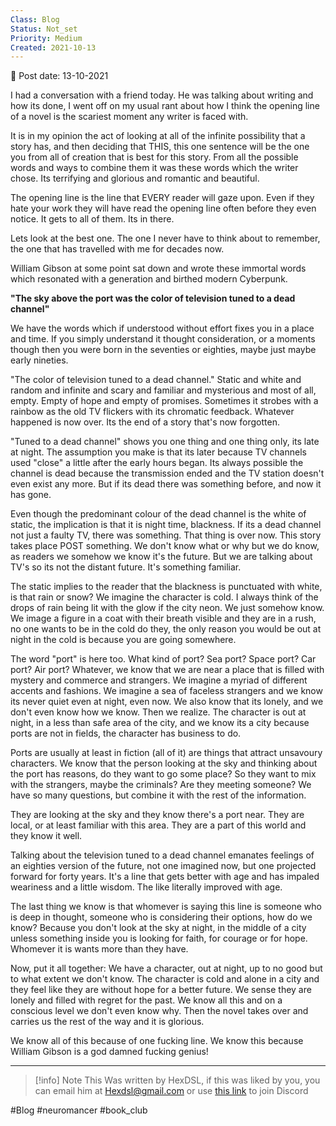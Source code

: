 ```yaml
---
Class: Blog
Status: Not_set
Priority: Medium
Created: 2021-10-13
---
```


📆 Post date: 13-10-2021

I had a conversation with a friend today. He was talking about writing and how its done, I went off on my usual rant about how I think the opening line of a novel is the scariest moment any writer is faced with.

It is in my opinion the act of looking at all of the infinite possibility that a story has, and then deciding that THIS, this one sentence will be the one you from all of creation that is best for this story. From all the possible words and ways to combine them it was these words which the writer chose. Its terrifying and glorious and romantic and beautiful.

The opening line is the line that EVERY reader will gaze upon. Even if they hate your work they will have read the opening line often before they even notice. It gets to all of them. Its in there.

Lets look at the best one. The one I never have to think about to remember, the one that has travelled with me for decades now.

William Gibson at some point sat down and wrote these immortal words which resonated with a generation and birthed modern Cyberpunk.

**"The sky above the port was the color of television tuned to a dead channel"**

We have the words which if understood without effort fixes you in a place and time. If you simply understand it thought consideration, or a moments though then you were born in the seventies or eighties, maybe just maybe early nineties.

"The color of television tuned to a dead channel." Static and white and random and infinite and scary and familiar and mysterious and most of all, empty. Empty of hope and empty of promises. Sometimes it strobes with a rainbow as the old TV flickers with its chromatic feedback. Whatever happened is now over. Its the end of a story that's now forgotten.

"Tuned to a dead channel" shows you one thing and one thing only, its late at night. The assumption you make is that its later because TV channels used "close" a little after the early hours began. Its always possible the channel is dead because the transmission ended and the TV station doesn't even exist any more. But if its dead there was something before, and now it has gone.

Even though the predominant colour of the dead channel is the white of static, the implication is that it is night time, blackness. If its a dead channel not just a faulty TV, there was something. That thing is over now. This story takes place POST something. We don't know what or why but we do know, as readers we somehow we know it's the future. But we are talking about TV's so its not the distant future. It's something familiar.

The static implies to the reader that the blackness is punctuated with white, is that rain or snow? We imagine the character is cold. I always think of the drops of rain being lit with the glow if the city neon. We just somehow know. We image a figure in a coat with their breath visible and they are in a rush, no one wants to be in the cold do they, the only reason you would be out at night in the cold is because you are going somewhere.

The word "port" is here too. What kind of port? Sea port? Space port? Car port? Air port? Whatever, we know that we are near a place that is filled with mystery and commerce and strangers. We imagine a myriad of different accents and fashions. We imagine a sea of faceless strangers and we know its never quiet even at night, even now. We also know that its lonely, and we don't even know how we know. Then we realize. The character is out at night, in a less than safe area of the city, and we know its a city because ports are not in fields, the character has business to do.

Ports are usually at least in fiction (all of it) are things that attract unsavoury characters. We know that the person looking at the sky and thinking about the port has reasons, do they want to go some place? So they want to mix with the strangers, maybe the criminals? Are they meeting someone? We have so many questions, but combine it with the rest of the information.

They are looking at the sky and they know there's a port near. They are local, or at least familiar with this area. They are a part of this world and they know it well.

Talking about the television tuned to a dead channel emanates feelings of an eighties version of the future, not one imagined now, but one projected forward for forty years. It's a line that gets better with age and has impaled weariness and a little wisdom. The like literally improved with age.

The last thing we know is that whomever is saying this line is someone who is deep in thought, someone who is considering their options, how do we know? Because you don't look at the sky at night, in the middle of a city unless something inside you is looking for faith, for courage or for hope. Whomever it is wants more than they have.

Now, put it all together: We have a character, out at night, up to no good but to what extent we don't know. The character is cold and alone in a city and they feel like they are without hope for a better future. We sense they are lonely and filled with regret for the past. We know all this and on a conscious level we don't even know why. Then the novel takes over and carries us the rest of the way and it is glorious.

We know all of this because of one fucking line. We know this because William Gibson is a god damned fucking genius!

---

> [!info] Note
> This Was written by HexDSL, if this was liked by you, you can email him at [Hexdsl@gmail.com](mailto:hexdsl@gmail.com) or use [this link](https://discord.hexdsl.com) to join Discord

#Blog #neuromancer #book_club 